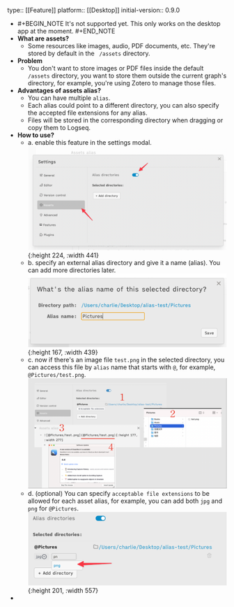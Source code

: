 type:: [[Feature]]
platform:: [[Desktop]]
initial-version:: 0.9.0

- #+BEGIN_NOTE
  It's not supported yet.
  This only works on the desktop app at the moment.
  #+END_NOTE
- **What are assets?**
	- Some resources like images, audio, PDF documents, etc. They're stored by default in the ` /assets` directory.
- **Problem**
	- You don't want to store images or PDF files inside the default `/assets` directory, you want to store them outside the current graph's directory, for example, you're using Zotero to manage those files.
- **Advantages of assets alias?**
	- You can have multiple `alias`.
	- Each alias could point to a different directory, you can also specify the accepted file extensions for  any alias.
	- Files will be stored in the corresponding directory when dragging or copy them to Logseq.
- **How to use?**
	- a. enable this feature in the settings modal.
	  ![CleanShot 2022-10-12 at 15.38.03@2x.png](../assets/CleanShot_2022-10-12_at_15.38.03@2x_1665560368311_0.png){:height 224, :width 441}
	- b. specify an external alias directory and give it a name (alias). You can add more directories later.
	  ![CleanShot 2022-10-12 at 15.41.46@2x.png](../assets/CleanShot_2022-10-12_at_15.41.46@2x_1665560569831_0.png){:height 167, :width 439}
	- c. now if there's an image file `test.png` in the selected directory, you can access this file by `alias` name that starts with `@`, for example, `@Pictures/test.png`.
	  ![CleanShot 2022-10-12 at 15.53.20@2x.png](../assets/CleanShot_2022-10-12_at_15.53.20@2x_1665561216083_0.png)
	- d. (optional) You can specify `acceptable file extensions`  to be allowed for each asset alias, for example, you can add both `jpg` and `png` for `@Pictures`.  
	  ![CleanShot 2022-10-12 at 15.59.11@2x.png](../assets/CleanShot_2022-10-12_at_15.59.11@2x_1665561566668_0.png){:height 201, :width 557}
-